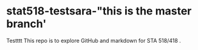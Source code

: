 # stat518-testsara-"this is the master branch'
Testttt This repo is to explore GitHub and markdown for STA 518/418 .
